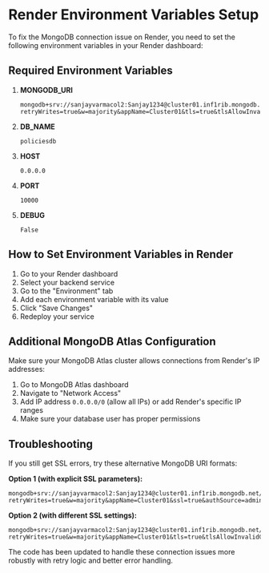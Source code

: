 # Render Environment Variables Setup

To fix the MongoDB connection issue on Render, you need to set the following environment variables in your Render dashboard:

## Required Environment Variables

1. **MONGODB_URI**
   ```
   mongodb+srv://sanjayvarmacol2:Sanjay1234@cluster01.inf1rib.mongodb.net/?retryWrites=true&w=majority&appName=Cluster01&tls=true&tlsAllowInvalidCertificates=false
   ```

2. **DB_NAME**
   ```
   policiesdb
   ```

3. **HOST**
   ```
   0.0.0.0
   ```

4. **PORT**
   ```
   10000
   ```

5. **DEBUG**
   ```
   False
   ```

## How to Set Environment Variables in Render

1. Go to your Render dashboard
2. Select your backend service
3. Go to the "Environment" tab
4. Add each environment variable with its value
5. Click "Save Changes"
6. Redeploy your service

## Additional MongoDB Atlas Configuration

Make sure your MongoDB Atlas cluster allows connections from Render's IP addresses:

1. Go to MongoDB Atlas dashboard
2. Navigate to "Network Access"
3. Add IP address `0.0.0.0/0` (allow all IPs) or add Render's specific IP ranges
4. Make sure your database user has proper permissions

## Troubleshooting

If you still get SSL errors, try these alternative MongoDB URI formats:

**Option 1 (with explicit SSL parameters):**
```
mongodb+srv://sanjayvarmacol2:Sanjay1234@cluster01.inf1rib.mongodb.net/policiesdb?retryWrites=true&w=majority&appName=Cluster01&ssl=true&authSource=admin
```

**Option 2 (with different SSL settings):**
```
mongodb+srv://sanjayvarmacol2:Sanjay1234@cluster01.inf1rib.mongodb.net/policiesdb?retryWrites=true&w=majority&appName=Cluster01&tls=true&tlsAllowInvalidCertificates=true
```

The code has been updated to handle these connection issues more robustly with retry logic and better error handling.
